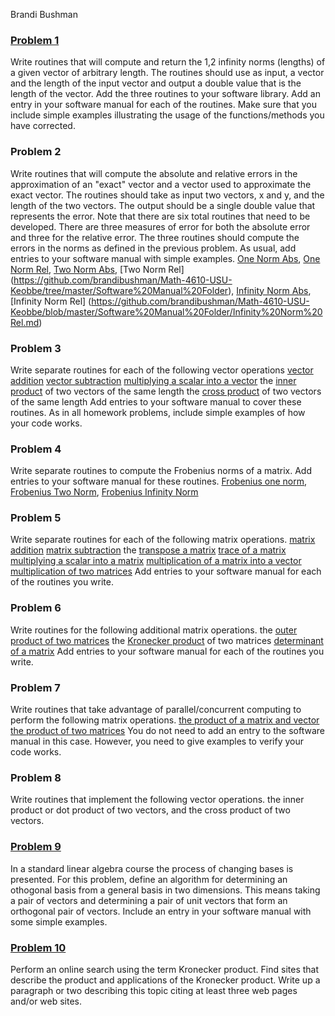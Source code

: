  Brandi Bushman
### [Problem 1](https://github.com/brandibushman/Math-4610-USU-Keobbe/blob/master/Software%20Manual%20Folder/Norm%20Lengths.md)
Write routines that will compute and return the 1,2 infinity norms (lengths) of a given vector of arbitrary length. The routines should use as input, a vector and the length of the input vector and output a double value that is the length of the vector. Add the three routines to your software library. Add an entry in your software manual for each of the routines. Make sure that you include simple examples illustrating the usage of the functions/methods you have corrected.



### Problem 2 
Write routines that will compute the absolute and relative errors in the approximation of an "exact" vector and a vector used to approximate the exact vector. The routines should take as input two vectors, x and y, and the length of the two vectors. The output should be a single double value that represents the error. Note that there are six total routines that need to be developed. There are three measures of error for both the absolute error and three for the relative error. The three routines should compute the errors in the norms as defined in the previous problem. As usual, add entries to your software manual with simple examples.
[One Norm Abs](https://github.com/brandibushman/Math-4610-USU-Keobbe/tree/master/Software%20Manual%20Folder), [One Norm Rel](https://github.com/brandibushman/Math-4610-USU-Keobbe/blob/master/Software%20Manual%20Folder/One%20Norm%20Rel.md), [Two Norm Abs](https://github.com/brandibushman/Math-4610-USU-Keobbe/tree/master/Software%20Manual%20Folder), [Two Norm Rel] (https://github.com/brandibushman/Math-4610-USU-Keobbe/tree/master/Software%20Manual%20Folder), [Infinity Norm Abs](https://github.com/brandibushman/Math-4610-USU-Keobbe/blob/master/Software%20Manual%20Folder/Infinity%20Norm%20Abs.md), [Infinity Norm Rel] (https://github.com/brandibushman/Math-4610-USU-Keobbe/blob/master/Software%20Manual%20Folder/Infinity%20Norm%20Rel.md)

### Problem  3
Write separate routines for each of the following vector operations
[vector addition](https://github.com/brandibushman/Math-4610-USU-Keobbe/blob/master/Software%20Manual%20Folder/vector%20addition.md)
[vector subtraction](https://github.com/brandibushman/Math-4610-USU-Keobbe/blob/master/Software%20Manual%20Folder/vector%20subtraction.md)
[multiplying a scalar into a vector](https://github.com/brandibushman/Math-4610-USU-Keobbe/blob/master/Software%20Manual%20Folder/multiplying%20a%20scalar%20into%20a%20vector.md)
the [inner product](https://github.com/brandibushman/Math-4610-USU-Keobbe/blob/master/Software%20Manual%20Folder/inner%20product.md) of two vectors of the same length
the [cross product](https://github.com/brandibushman/Math-4610-USU-Keobbe/blob/master/Software%20Manual%20Folder/cross%20product.md) of two vectors of the same length
Add entries to your software manual to cover these routines. As in all homework problems, include simple examples of how your code works.
 
### Problem 4
Write separate routines to compute the Frobenius norms of a matrix. Add entries to your software manual for these routines.
[Frobenius one norm](https://github.com/brandibushman/Math-4610-USU-Keobbe/blob/master/Software%20Manual%20Folder/Frobenius%20one%20norm.md), [Frobenius Two Norm](https://github.com/brandibushman/Math-4610-USU-Keobbe/blob/master/Software%20Manual%20Folder/Frobenius%20Two%20Norm),  [Frobenius Infinity Norm](https://github.com/brandibushman/Math-4610-USU-Keobbe/tree/master/Software%20Manual%20Folder)

### Problem 5
Write separate routines for each of the following matrix operations.
[matrix addition](https://github.com/brandibushman/Math-4610-USU-Keobbe/blob/master/Software%20Manual%20Folder/matrix%20addition.md)
[matrix subtraction](https://github.com/brandibushman/Math-4610-USU-Keobbe/blob/master/Software%20Manual%20Folder/matrix%20subtraction.md)
the [transpose a matrix](https://github.com/brandibushman/Math-4610-USU-Keobbe/blob/master/Software%20Manual%20Folder/transpose%20a%20matrix.md)
[trace of a matrix](https://github.com/brandibushman/Math-4610-USU-Keobbe/blob/master/Software%20Manual%20Folder/trace%20of%20a%20matrix.md)
[multiplying a scalar into a matrix](https://github.com/brandibushman/Math-4610-USU-Keobbe/blob/master/Software%20Manual%20Folder/multiplying%20a%20scalar%20into%20a%20matrix.md)
[multiplication of a matrix into a vector](https://github.com/brandibushman/Math-4610-USU-Keobbe/blob/master/Software%20Manual%20Folder/multiplication%20of%20a%20matrix%20into%20a%20vector.md)
[multiplication of two matrices](https://github.com/brandibushman/Math-4610-USU-Keobbe/blob/master/Software%20Manual%20Folder/multiplication%20of%20two%20matrices.md)
Add entries to your software manual for each of the routines you write.

### Problem 6
Write routines for the following additional matrix operations.
the [outer product of two matrices](https://github.com/brandibushman/Math-4610-USU-Keobbe/blob/master/Software%20Manual%20Folder/outer%20product.md)
the [Kronecker product](https://github.com/brandibushman/Math-4610-USU-Keobbe/blob/master/Software%20Manual%20Folder/Kronecker%20product.md) of two matrices
[determinant of a matrix](https://github.com/brandibushman/Math-4610-USU-Keobbe/blob/master/Software%20Manual%20Folder/determinant.md)
Add entries to your software manual for each of the routines you write.
 
### Problem 7
 Write routines that take advantage of parallel/concurrent computing to perform the following matrix operations.
[the product of a matrix and vector](https://github.com/brandibushman/Math-4610-USU-Keobbe/blob/master/Practice/the%20product%20of%20a%20matrix%20and%20vector%20parallel.md)
[the product of two matrices](https://github.com/brandibushman/Math-4610-USU-Keobbe/blob/master/Practice/product%20of%20two%20matrices%20parallel.md)
You do not need to add an entry to the software manual in this case. However, you need to give examples to verify your code works.


### Problem 8 
Write routines that implement the following vector operations.
the inner product or dot product of two vectors, and
the cross product of two vectors.


### [Problem 9](https://github.com/brandibushman/Math-4610-USU-Keobbe/blob/master/Software%20Manual%20Folder/Change%20of%20Basis.md)
 In a standard linear algebra course the process of changing bases is presented. For this problem, define an algorithm for determining an othogonal basis from a general basis in two dimensions. This means taking a pair of vectors and determining a pair of unit vectors that form an orthogonal pair of vectors. Include an entry in your software manual with some simple examples.

### [Problem 10](https://github.com/brandibushman/Math-4610-USU-Keobbe/blob/master/Practice/Problem%2010%20hw%203.md)
Perform an online search using the term Kronecker product. Find sites that describe the product and applications of the Kronecker product. Write up a paragraph or two describing this topic citing at least three web pages and/or web sites.

